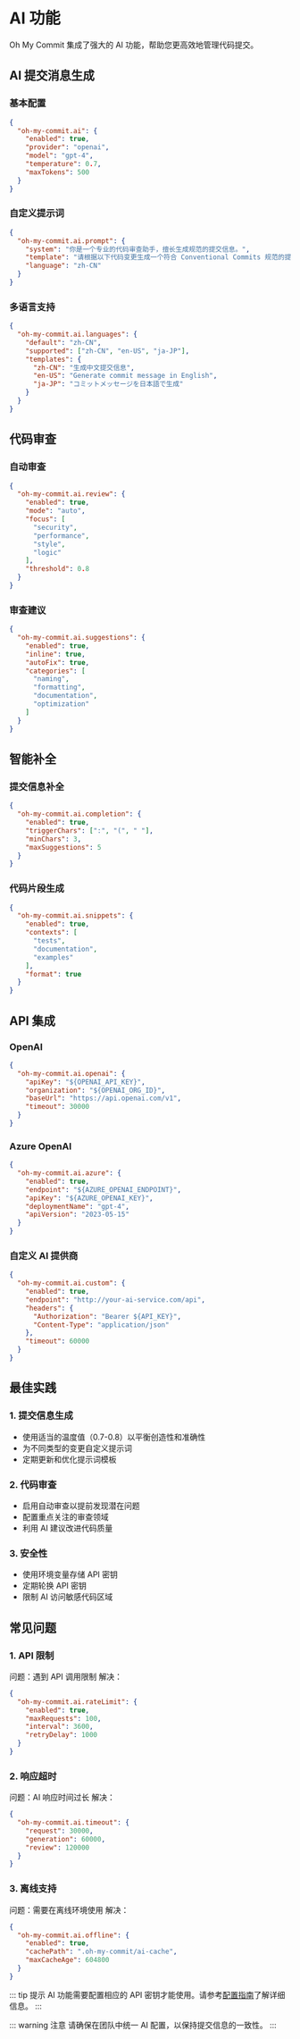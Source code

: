 # AI 功能

Oh My Commit 集成了强大的 AI 功能，帮助您更高效地管理代码提交。

## AI 提交消息生成

### 基本配置

```json
{
  "oh-my-commit.ai": {
    "enabled": true,
    "provider": "openai",
    "model": "gpt-4",
    "temperature": 0.7,
    "maxTokens": 500
  }
}
```

### 自定义提示词

```json
{
  "oh-my-commit.ai.prompt": {
    "system": "你是一个专业的代码审查助手，擅长生成规范的提交信息。",
    "template": "请根据以下代码变更生成一个符合 Conventional Commits 规范的提交信息：\n\n${diff}",
    "language": "zh-CN"
  }
}
```

### 多语言支持

```json
{
  "oh-my-commit.ai.languages": {
    "default": "zh-CN",
    "supported": ["zh-CN", "en-US", "ja-JP"],
    "templates": {
      "zh-CN": "生成中文提交信息",
      "en-US": "Generate commit message in English",
      "ja-JP": "コミットメッセージを日本語で生成"
    }
  }
}
```

## 代码审查

### 自动审查

```json
{
  "oh-my-commit.ai.review": {
    "enabled": true,
    "mode": "auto",
    "focus": [
      "security",
      "performance",
      "style",
      "logic"
    ],
    "threshold": 0.8
  }
}
```

### 审查建议

```json
{
  "oh-my-commit.ai.suggestions": {
    "enabled": true,
    "inline": true,
    "autoFix": true,
    "categories": [
      "naming",
      "formatting",
      "documentation",
      "optimization"
    ]
  }
}
```

## 智能补全

### 提交信息补全

```json
{
  "oh-my-commit.ai.completion": {
    "enabled": true,
    "triggerChars": [":", "(", " "],
    "minChars": 3,
    "maxSuggestions": 5
  }
}
```

### 代码片段生成

```json
{
  "oh-my-commit.ai.snippets": {
    "enabled": true,
    "contexts": [
      "tests",
      "documentation",
      "examples"
    ],
    "format": true
  }
}
```

## API 集成

### OpenAI

```json
{
  "oh-my-commit.ai.openai": {
    "apiKey": "${OPENAI_API_KEY}",
    "organization": "${OPENAI_ORG_ID}",
    "baseUrl": "https://api.openai.com/v1",
    "timeout": 30000
  }
}
```

### Azure OpenAI

```json
{
  "oh-my-commit.ai.azure": {
    "enabled": true,
    "endpoint": "${AZURE_OPENAI_ENDPOINT}",
    "apiKey": "${AZURE_OPENAI_KEY}",
    "deploymentName": "gpt-4",
    "apiVersion": "2023-05-15"
  }
}
```

### 自定义 AI 提供商

```json
{
  "oh-my-commit.ai.custom": {
    "enabled": true,
    "endpoint": "http://your-ai-service.com/api",
    "headers": {
      "Authorization": "Bearer ${API_KEY}",
      "Content-Type": "application/json"
    },
    "timeout": 60000
  }
}
```

## 最佳实践

### 1. 提交信息生成

- 使用适当的温度值（0.7-0.8）以平衡创造性和准确性
- 为不同类型的变更自定义提示词
- 定期更新和优化提示词模板

### 2. 代码审查

- 启用自动审查以提前发现潜在问题
- 配置重点关注的审查领域
- 利用 AI 建议改进代码质量

### 3. 安全性

- 使用环境变量存储 API 密钥
- 定期轮换 API 密钥
- 限制 AI 访问敏感代码区域

## 常见问题

### 1. API 限制

问题：遇到 API 调用限制
解决：
```json
{
  "oh-my-commit.ai.rateLimit": {
    "enabled": true,
    "maxRequests": 100,
    "interval": 3600,
    "retryDelay": 1000
  }
}
```

### 2. 响应超时

问题：AI 响应时间过长
解决：
```json
{
  "oh-my-commit.ai.timeout": {
    "request": 30000,
    "generation": 60000,
    "review": 120000
  }
}
```

### 3. 离线支持

问题：需要在离线环境使用
解决：
```json
{
  "oh-my-commit.ai.offline": {
    "enabled": true,
    "cachePath": ".oh-my-commit/ai-cache",
    "maxCacheAge": 604800
  }
}
```

::: tip 提示
AI 功能需要配置相应的 API 密钥才能使用。请参考[配置指南](/guide/configuration)了解详细信息。
:::

::: warning 注意
请确保在团队中统一 AI 配置，以保持提交信息的一致性。
:::
